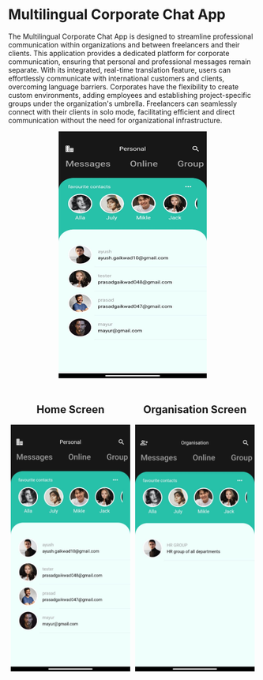 

# Multilingual Corporate Chat App

The Multilingual Corporate Chat App is designed to streamline professional communication within organizations and between freelancers and their clients. This application provides a dedicated platform for corporate communication, ensuring that personal and professional messages remain separate. With its integrated, real-time translation feature, users can effortlessly communicate with international customers and clients, overcoming language barriers. Corporates have the flexibility to create custom environments, adding employees and establishing project-specific groups under the organization's umbrella. Freelancers can seamlessly connect with their clients in solo mode, facilitating efficient and direct communication without the need for organizational infrastructure.

<p align="center">
  <img src="https://github.com/prasadgaikwad047/Multilingual-Corporate-Messaging-App/blob/main/App%20ss/Homepage.jpeg" alt="Description" width="300" height="500">
</p>
<div style="display: flex; flex-direction: row;">
    <div style="flex: 50%; padding: 5px; text-align: center;">
        <h2>Home Screen</h2>
        <img src="https://github.com/prasadgaikwad047/Multilingual-Corporate-Messaging-App/blob/main/App%20ss/Homepage.jpeg" alt="First Image" style="width: 300px; height: 500px;">
    </div>
    <div style="flex: 50%; padding: 5px; text-align: center;">
        <h2>Organisation Screen</h2>
        <img src="https://github.com/prasadgaikwad047/Multilingual-Corporate-Messaging-App/blob/main/App%20ss/organisation%20Page.jpeg" alt="Second Image" style="width: 300px; height: 500px;">
    </div>
</div>




